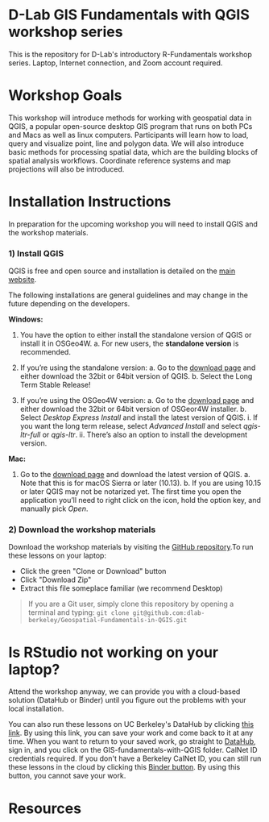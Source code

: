 # D-Lab GIS Fundamentals with QGIS workshop series 

This is the repository for D-Lab's introductory R-Fundamentals workshop series. Laptop, Internet connection, and Zoom account required.

# Workshop Goals

This workshop will introduce methods for working with geospatial data in QGIS, a popular open-source desktop GIS program that runs on both PCs and Macs as well as linux computers. Participants will learn how to load, query and visualize point, line and polygon data. We will also introduce basic methods for processing spatial data, which are the building blocks of spatial analysis workflows. Coordinate reference systems and map projections will also be introduced.

# Installation Instructions

In preparation for the upcoming workshop you will need to install QGIS and the workshop materials.

### 1) Install QGIS
QGIS is free and open source and installation is detailed on the [main website](https://qgis.org/en/site/forusers/download.html).

The following installations are general guidelines and may change in the future depending on the developers.

**Windows:**

1. You have the option to either install the standalone version of QGIS or install it in OSGeo4W.
  a. For new users, the **standalone version** is recommended.

2. If you’re using the standalone version:
  a. Go to the [download page](https://qgis.org/en/site/forusers/download.html) and either download the 32bit or 64bit version of QGIS.
  b. Select the Long Term Stable Release!

3. If you’re using the OSGeo4W version:
  a. Go to the [download page](https://qgis.org/en/site/forusers/download.html) and either download the 32bit or 64bit version of OSGeor4W installer.
  b. Select *Desktop Express Install* and install the latest version of QGIS.
    i. If you want the long term release, select *Advanced Install* and select *qgis-ltr-full* or *qgis-ltr*.
    ii. There’s also an option to install the development version.

**Mac:**

1. Go to the [download page](https://qgis.org/en/site/forusers/download.html) and download the latest version of QGIS.
  a. Note that this is for macOS Sierra or later (10.13).
  b. If you are using 10.15 or later QGIS may not be notarized yet. The first time you open the application you’ll need to right click on the icon, hold the option key, and manually pick *Open*.

### 2) Download the workshop materials
Download the workshop materials by visiting the [GitHub repository](https://github.com/dlab-berkeley/Geospatial-Fundamentals-in-QGIS).To run these lessons on your laptop: 

* Click the green "Clone or Download" button
* Click "Download Zip"
* Extract this file someplace familiar (we recommend Desktop) 

> If you are a Git user, simply clone this repository by opening a terminal and typing: `git clone git@github.com:dlab-berkeley/Geospatial-Fundamentals-in-QGIS.git`

# Is RStudio not working on your laptop? 

Attend the workshop anyway, we can provide you with a cloud-based solution (DataHub or Binder) until you figure out the problems with your local installation. 

You can also run these lessons on UC Berkeley's DataHub by clicking [this link](https://datahub.berkeley.edu/hub/user-redirect/git-pull?repo=https%3A%2F%2Fgithub.com%2Fdlab-berkeley%2Fpython-fundamentals&urlpath=tree%2Fpython-fundamentals%2F). By using this link, you can save your work and come back to it at any time. When you want to return to your saved work, go straight to [DataHub](https://datahub.berkeley.edu), sign in, and you click on the GIS-fundamentals-with-QGIS folder. CalNet ID credentials required.
If you don't have a Berkeley CalNet ID, you can still run these lessons in the cloud by clicking this [Binder button](https://mybinder.org/v2/gh/dlab-berkeley/python-fundamentals/master). By using this button, you cannot save your work. 

# Resources





